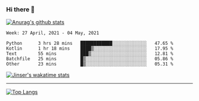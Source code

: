 ### Hi there 👋

[![Anurag's github stats](https://github-readme-stats.vercel.app/api?username=jinserrr&show_icons=true)](https://github.com/anuraghazra/github-readme-stats)


<!--START_SECTION:waka-->
```text
Week: 27 April, 2021 - 04 May, 2021

Python      3 hrs 28 mins   ████████████░░░░░░░░░░░░░   47.65 % 
Kotlin      1 hr 18 mins    ████▒░░░░░░░░░░░░░░░░░░░░   17.95 % 
Text        55 mins         ███▒░░░░░░░░░░░░░░░░░░░░░   12.81 % 
Batchfile   25 mins         █▒░░░░░░░░░░░░░░░░░░░░░░░   05.86 % 
Other       23 mins         █▒░░░░░░░░░░░░░░░░░░░░░░░   05.31 % 
```
<!--END_SECTION:waka-->

[![Jinser's wakatime stats](https://github-readme-stats.vercel.app/api/wakatime?username=jinser)](https://github.com/anuraghazra/github-readme-stats)

***

[![Top Langs](https://github-readme-stats.vercel.app/api/top-langs/?username=jinserrr)](https://github.com/anuraghazra/github-readme-stats)
